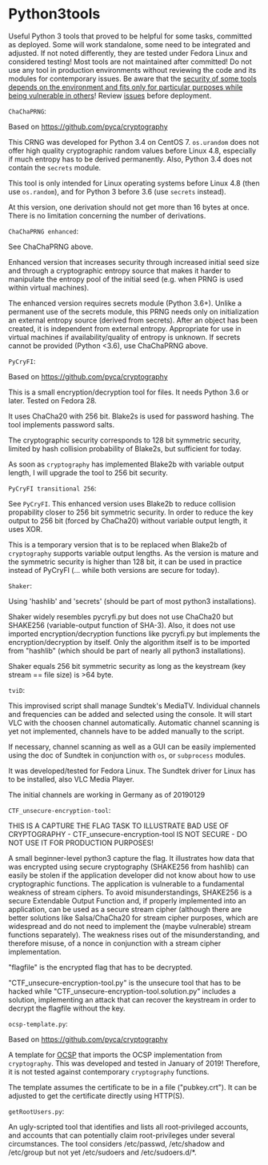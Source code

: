 Python3tools
============


Useful Python 3 tools that proved to be helpful for some tasks, committed as deployed. 
Some will work standalone, some need to be integrated and adjusted. 
If not noted differently, they are tested under Fedora Linux and considered testing! 
Most tools are not maintained after committed! 
Do not use any tool in production environments without reviewing the code and its modules for contemporary issues. Be aware that the [security of some tools depends on the environment and fits only for particular purposes while being vulnerable in others](https://en.wikipedia.org/wiki/Side-channel_attack)! 
Review [issues](https://gitlab.com/py0xc3/Python3tools/issues) before deployment.     


``ChaChaPRNG``:

Based on https://github.com/pyca/cryptography

This CRNG was developed for Python 3.4 on CentOS 7.
``os.urandom`` does not offer high quality cryptographic random values before Linux 4.8, especially if much entropy has to be derived permanently.
Also, Python 3.4 does not contain the ``secrets`` module.

This tool is only intended for Linux operating systems before Linux 4.8 (then use ``os.random``), and for Python 3 before 3.6 (use ``secrets`` instead).

At this version, one derivation should not get more than 16 bytes at once. There is no limitation concerning the number of derivations.


``ChaChaPRNG enhanced``:

See ChaChaPRNG above.

Enhanced version that increases security through increased initial seed size and through a cryptographic entropy source that makes it harder to manipulate the entropy pool of the initial seed (e.g. when PRNG is used within virtual machines).

The enhanced version requires secrets module (Python 3.6+). Unlike a permanent use of the secrets module, this PRNG needs only on initialization an external entropy source (derived from secrets). After an object has been created, it is independent from external entropy. Appropriate for use in virtual machines if availability/quality of entropy is unknown.
If secrets cannot be provided (Python <3.6), use ChaChaPRNG above.


``PyCryFI``:

Based on https://github.com/pyca/cryptography

This is a small encryption/decryption tool for files. It needs Python 3.6 or later. Tested on Fedora 28.

It uses ChaCha20 with 256 bit. Blake2s is used for password hashing. The tool implements password salts.

The cryptographic security corresponds to 128 bit symmetric security, limited by hash collision probability of Blake2s, but sufficient for today. 

As soon as ``cryptography`` has implemented Blake2b with variable output length, I will upgrade the tool to 256 bit security.


``PyCryFI transitional 256``:

See ``PyCryFI``. This enhanced version uses Blake2b to reduce collision propability closer to 256 bit symmetric security. In order to reduce the key output to 256 bit (forced by ChaCha20) without variable output length, it uses XOR.

This is a temporary version that is to be replaced when Blake2b of ``cryptography`` supports variable output lengths. As the version is mature and the symmetric security is higher than 128 bit, it can be used in practice instead of PyCryFI (... while both versions are secure for today).


``Shaker``:

Using 'hashlib' and 'secrets' (should be part of most python3 installations).

Shaker widely resembles pycryfi.py but does not use ChaCha20 but SHAKE256 (variable-output function of SHA-3). Also, it does not use imported encryption/decryption functions like pycryfi.py but implements the encryption/decryption by itself. Only the algorithm itself is to be imported from "hashlib" (which should be part of nearly all python3 installations).

Shaker equals 256 bit symmetric security as long as the keystream (key stream == file size) is >64 byte.


``tviD``:

This improvised script shall manage Sundtek's MediaTV. Individual channels and frequencies can be added and selected using the console. It will start VLC with the choosen channel automatically. Automatic channel scanning is yet not implemented, channels have to be added manually to the script. 

If necessary, channel scanning as well as a GUI can be easily implemented using the doc of Sundtek in conjunction with ``os``, or ``subprocess`` modules.

It was developed/tested for Fedora Linux. The Sundtek driver for Linux has to be installed, also VLC Media Player.

The initial channels are working in Germany as of 20190129


``CTF_unsecure-encryption-tool``:

THIS IS A CAPTURE THE FLAG TASK TO ILLUSTRATE BAD USE OF CRYPTOGRAPHY - CTF_unsecure-encryption-tool IS NOT SECURE - DO NOT USE IT FOR PRODUCTION PURPOSES!  
  
A small beginner-level python3 capture the flag. It illustrates how data that was encrypted using secure cryptography (SHAKE256 from hashlib) can easily be stolen if the application developer did not know about how to use cryptographic functions. The application is vulnerable to a fundamental weakness of stream ciphers. To avoid misunderstandings, SHAKE256 is a secure Extendable Output Function and, if properly implemented into an application, can be used as a secure stream cipher (although there are better solutions like Salsa/ChaCha20 for stream cipher purposes, which are widespread and do not need to implement the (maybe vulnerable) stream functions separately). The weakness rises out of the misunderstanding, and therefore misuse, of a nonce in conjunction with a stream cipher implementation.  
  
"flagfile" is the encrypted flag that has to be decrypted.  
  
"CTF_unsecure-encryption-tool.py" is the unsecure tool that has to be hacked while "CTF_unsecure-encryption-tool.solution.py" includes a solution, implementing an attack that can recover the keystream in order to decrypt the flagfile without the key.

``ocsp-template.py``:

Based on https://github.com/pyca/cryptography

A template for [OCSP](https://en.wikipedia.org/wiki/Online_Certificate_Status_Protocol) that imports the OCSP implementation from ``cryptography``. This was developed and tested in January of 2019! Therefore, it is not tested against contemporary ``cryptography`` functions.  
  
The template assumes the certificate to be in a file ("pubkey.crt"). It can be adjusted to get the certificate directly using HTTP(S).

``getRootUsers.py``:

An ugly-scripted tool that identifies and lists all root-privileged accounts, and accounts that can potentially claim root-privileges under several circumstances. The tool considers /etc/passwd, /etc/shadow and /etc/group but not yet /etc/sudoers and /etc/sudoers.d/*. 
